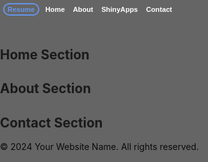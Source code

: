 <html lang="en">
<head>
    <meta charset="UTF-8">
    <meta name="viewport" content="width=device-width, initial-scale=1.0">
    <title>Medina, J.</title>
    <link rel="stylesheet" href="styles.css">
    <style>
        body {
            margin: 0;
            padding: 0;
            background-image: url('Programming image2 small.png'); /* Path to your image */
            background-size: cover; /* Cover the entire viewport */
            background-position: top; /* Center the background image */
        }
        body::before {
            content: "";
            position: absolute;
            top: 0;
            left: 0;
            width: 100%;
            height: 100%;
            background-color: rgba(0, 0, 0, 0.6); /* Adjust the last value (0.5) for transparency */
        }
        header {
            /*background-color: white;  Add your preferred background color*/
            color: white; /* Add your preferred text color */
            padding: 5px;
            /*text-align: center;*/
            font-family: 'Arial', sans-serif;
            font-size: 0.8em;
            position: relative;
            z-index: 1;
            display: flex;
            align-items: center;
        }
        nav {
            display: flex;
            justify-content: flex-end;
            align-items: center;
            z-index: 2;
        }
        nav ul {
            list-style: none;
            padding: 0;
            margin: 0;
        }
        nav li {
            display: inline;
            margin-right: 10px; /* Adjust spacing as needed */
        }
        nav a {
            text-decoration: none;
            color: white; 
            font-weight: bold;
        }
        #resume-link {
            color: white;
            /*background-color: white; */
            padding: 2px 5px;
            border-radius: 50px; /* Make it a circle */
            border: 2px solid cornflowerblue; /* Add a circular outline */
            color: cornflowerblue;
            font-weight: bold;
            text-decoration: none;
            margin-right: 10px;
            align-items: start;
        }
        section {
            position: relative;
            z-index: 2; /* Set z-index to be above the overlay */
        }
    </style>
</head>
<body>
    <header>
        <nav>
            <a href="Medina_Justin_Resume.pdf" id="resume-link">Resume</a>
            <ul>
                <li><a href="#home">Home</a></li>
                <li><a href="#about">About</a></li>
                <li><a href="#sinyapps">ShinyApps</a></li>
                <li><a href="#contact">Contact</a></li>
            </ul>
        </nav>
    </header>
    <section id="home">
        <h2>Home Section</h2>
        <!-- Content for the home section -->
    </section>
    <section id="about">
        <h2>About Section</h2>
        <!-- Content for the about section -->
    </section>
    <section id="contact">
        <h2>Contact Section</h2>
        <!-- Content for the contact section -->
    </section>
    <footer>
        <p>&copy; 2024 Your Website Name. All rights reserved.</p>
    </footer>

</body>
</html>











